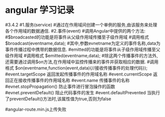 # angular 学习记录


#3.4.2
#1.服务(service)
#通过在作用域间创建一个单例的服务,由该服务来处理各个作用域的数据通信.
#2.事件(event)
#调用Angular中提供的两个方法:
#$broadcasted的功能是将事件从父级作用域传播至子级作用域
#调用格式  $broadcast(eventname,data);
#其中,参数evnetname为定义的事件名称,data为事件传播过程中携带的数据信息.
#emitted的功能是将事件从子级作用域传播至父级作用域
#调用格式  $emitted(eventname,data);
#除这两个传播事件的方法外,还需要通过调用$on方法,在作用域中监控传播来的事件并获取相应的数据.
#调用格式  $on(eventname,function(event,data){//接收传播事件的处理代码});
#event.targetScope         返回发起传播事件的作用域名称
#event.currentScope        返回正在接收传播事件的作用域名称
#event.name                传播事件的名称
#evnet.stopPropagation()   防止事件进行冒泡操作的函数
#evnet.preventDefault()    阻止代码事件的发生
#event.defaultPrevented    当执行了preventDefault()方法时,该属性值为true,否则为false



#angular-route.min.js上传失败